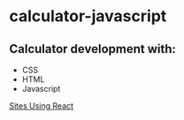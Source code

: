 # calculator-javascript

## Calculator development with:

- CSS
- HTML
- Javascript

[Sites Using React](https://github.com/facebook/react/wiki/Sites-Using-React)




